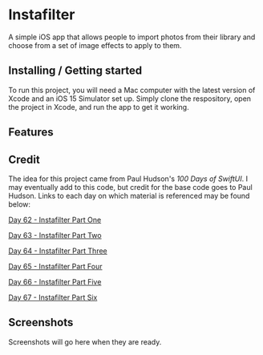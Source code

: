 # Instafilter

A simple iOS app that allows people to import photos from their library and choose from a set of image effects to apply to them.

## Installing / Getting started

To run this project, you will need a Mac computer with the latest version of Xcode and an iOS 15 Simulator set up. Simply clone the respository, open the project in Xcode, and run the app to get it working.

## Features



## Credit

The idea for this project came from Paul Hudson's *100 Days of SwiftUI*. I may eventually add to this code, but credit for the base code goes to Paul Hudson. Links to each day on which material is referenced may be found below:

[Day 62 - Instafilter Part One](https://www.hackingwithswift.com/100/swiftui/62)

[Day 63 - Instafilter Part Two](https://www.hackingwithswift.com/100/swiftui/63)

[Day 64 - Instafilter Part Three](https://www.hackingwithswift.com/100/swiftui/64)

[Day 65 - Instafilter Part Four](https://www.hackingwithswift.com/100/swiftui/65)

[Day 66 - Instafilter Part Five](https://www.hackingwithswift.com/100/swiftui/66)

[Day 67 - Instafilter Part Six](https://www.hackingwithswift.com/100/swiftui/67)

## Screenshots

Screenshots will go here when they are ready.

<!--<p float="left">-->
<!--    <img src="screenshots/instafiler1.png" alt="Instafilter Screenshot 1" width="341">-->
<!--    <img src="screenshots/instafilter2.png" alt="Instafilter Screenshot 2" width="341">-->
<!--</p>-->
